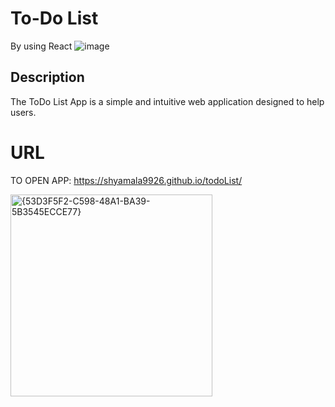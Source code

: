 # To-Do List 
By using React ![image](https://github.com/user-attachments/assets/e5f23140-0c32-47f8-8617-040c13419786)


## **Description**
The ToDo List App is a simple and intuitive web application designed to help users.


# URL
TO OPEN APP: https://shyamala9926.github.io/todoList/

<img width="323" alt="{53D3F5F2-C598-48A1-BA39-5B3545ECCE77}" src="https://github.com/user-attachments/assets/25c752eb-484f-411b-b9ac-d390460a6b51" />
